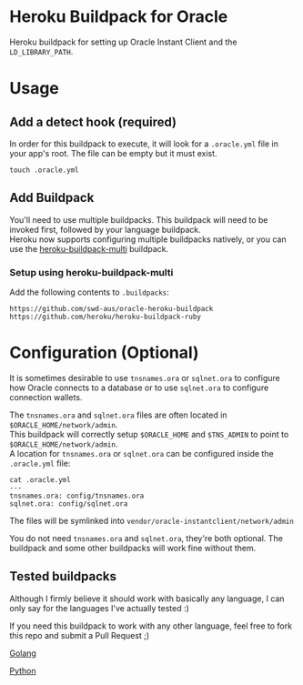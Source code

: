 # Heroku Buildpack for Oracle

Heroku buildpack for setting up Oracle Instant Client and the `LD_LIBRARY_PATH`.

# Usage

## Add a detect hook (required)

In order for this buildpack to execute, it will look for a `.oracle.yml` file in your app's root.  The file can be empty but it must exist.

    touch .oracle.yml

## Add Buildpack

You'll need to use multiple buildpacks. 
This buildpack will need to be invoked first, followed by your language buildpack.  
Heroku now supports configuring multiple buildpacks natively, or you can use the [heroku-buildpack-multi](https://github.com/ddollar/heroku-buildpack-multi) buildpack.

### Setup using heroku-buildpack-multi

Add the following contents to `.buildpacks`:

    https://github.com/swd-aus/oracle-heroku-buildpack
    https://github.com/heroku/heroku-buildpack-ruby

# Configuration (Optional)

It is sometimes desirable to use `tnsnames.ora` or `sqlnet.ora` to configure how Oracle connects to a database or to use `sqlnet.ora` to configure connection wallets.

The `tnsnames.ora` and `sqlnet.ora` files are often located in `$ORACLE_HOME/network/admin`.  
This buildpack will correctly setup `$ORACLE_HOME` and `$TNS_ADMIN` to point to `$ORACLE_HOME/network/admin`.  
A location for `tnsnames.ora` or `sqlnet.ora` can be configured inside the `.oracle.yml` file:

    cat .oracle.yml
    ---
    tnsnames.ora: config/tnsnames.ora
    sqlnet.ora: config/sqlnet.ora

The files will be symlinked into `vendor/oracle-instantclient/network/admin`

You do not need `tnsnames.ora` and `sqlnet.ora`, they're both optional. The buildpack and some other buildpacks will work fine without them.

## Tested buildpacks

Although I firmly believe it should work with basically any language, I can only say for the languages I've actually tested :)

If you need this buildpack to work with any other language, feel free to fork this repo and submit a Pull Request ;)

[Golang](https://github.com/heroku/heroku-buildpack-go) 

[Python](https://github.com/heroku/heroku-buildpack-python) 
